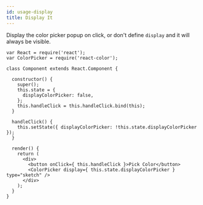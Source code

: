 ```yaml
---
id: usage-display
title: Display It
---
```

Display the color picker popup on click, or don't define `display` and it will always be visible.
```
var React = require('react');
var ColorPicker = require('react-color');

class Component extends React.Component {

  constructor() {
    super();
    this.state = {
      displayColorPicker: false,
    };
    this.handleClick = this.handleClick.bind(this);
  }

  handleClick() {
    this.setState({ displayColorPicker: !this.state.displayColorPicker });
  }

  render() {
    return (
      <div>
        <button onClick={ this.handleClick }>Pick Color</button>
        <ColorPicker display={ this.state.displayColorPicker } type="sketch" />
      </div>
    );
  }
}
```
